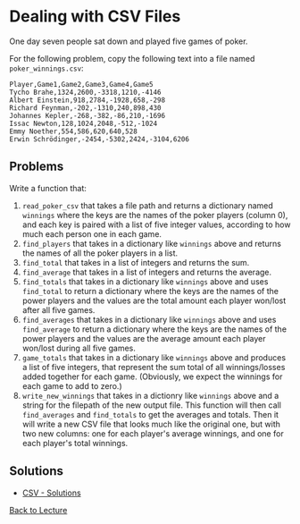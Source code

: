 # Dealing with CSV Files

One day seven people sat down and played five games of poker.

For the following problem, copy the following text into a file named `poker_winnings.csv`:

    Player,Game1,Game2,Game3,Game4,Game5
    Tycho Brahe,1324,2600,-3318,1210,-4146
    Albert Einstein,918,2784,-1928,658,-298
    Richard Feynman,-202,-1310,240,898,430
    Johannes Kepler,-268,-382,-86,210,-1696
    Issac Newton,128,1024,2048,-512,-1024
    Emmy Noether,554,586,620,640,528
    Erwin Schrödinger,-2454,-5302,2424,-3104,6206


## Problems

Write a function that:

1. `read_poker_csv` that takes a file path and returns a dictionary named `winnings` where the keys are the names of the poker players (column 0), and each key is paired with a list of five integer values, according to how much each person one in each game.
2. `find_players` that takes in a dictionary like `winnings` above and returns the names of all the poker players in a list.
3. `find_total` that takes in a list of integers and returns the sum.
4. `find_average` that takes in a list of integers and returns the average.
5. `find_totals` that takes in a dictionary like `winnings` above and uses `find_total` to return a dictionary where the keys are the names of the power players and the values are the total amount each player won/lost after all five games.
6. `find_averages` that takes in a dictionary like `winnings` above and uses `find_average` to return a dictionary where the keys are the names of the power players and the values are the average amount each player won/lost during all five games.
7. `game_totals` that takes in a dictionary like `winnings` above and produces a list of five integers, that represent the sum total of all winnings/losses added together for each game. (Obviously, we expect the winnings for each game to add to zero.)
8. `write_new_winnings` that takes in a dictionry like `winnings` above and a string for the filepath of the new output file. This function will then call `find_averages` and `find_totals` to get the averages and totals. Then it will write a new CSV file that looks much like the original one, but with two new columns: one for each player's average winnings, and one for each player's total winnings.

## Solutions

* [CSV - Solutions](problem_set_2_solutions.md)


[Back to Lecture](lecture_04.md)
